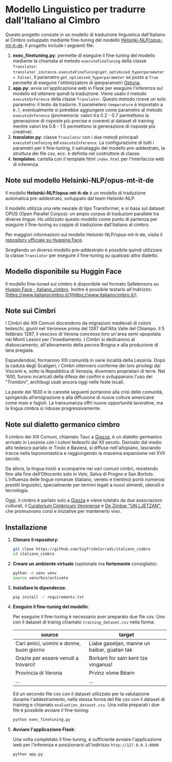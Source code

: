 # Modello Linguistico per tradurre dall'Italiano al Cimbro

Questo progetto consiste in un modello di traduzione linguistica  dall'Italiano al Cimbro sviluppato mediante fine-tuning del modello [Helsinki-NLP/opus-mt-it-de](https://huggingface.co/Helsinki-NLP/opus-mt-en-de). Il progetto include i seguenti file:
1. **exec_finetuning.py**: permette di eseguire il fine-tuning del modello mediante la chiamata al metodo `executeFineTuning` della classe `Translator`: `translator_instance.executeFineTuning(get_optimized_hyperparameter = False)`. Il parametro `get_optimized_hyperparameter` se posto a `True` permette di eseguire l'ottimizzatore di iperparametri [Optuna](https://optuna.org/).
2. **app.py**: avvia un'applicazione web in Flask per eseguire l'inferenza sul modello ed ottenere quindi la traduzione. Viene usato il metodo `executeInference` della classe `Translator`. Questo metodo riceve un solo parametro: il testo da tradurre. Il parametero `temperature` è impostato a `0.7`, eventualmente si potrebbe aggiungere come parametro al metodo `executeInference` (promemoria: valori tra 0.2 - 0.7 permettono la generazione di risposte più precise e coerenti al dataset di training mentre valori tra 0.8 - 1.5 permettono la generazione di risposte più creative).
3. **translator.py**: classe `Translator` con i due metodi principali `executeFineTuning` ed `executeInference`. La configurazione di tutti i parametri per il fine-tuning, il salvataggio del modello pre-addestrato, la struttura dei file csv, ecc. è definita nel costruttore di classe.
4. **templates**: cartella con il template html `index.html` per l'interfaccia web di inferenza.

## Note sul modello Helsinki-NLP/opus-mt-it-de

Il modello **Helsinki-NLP/opus-mt-it-de** è un modello di traduzione automatica pre-addestrato, sviluppato dal team Helsinki-NLP.

Il modello utilizza una rete neurale di tipo Transformer, e si basa sul dataset OPUS (Open Parallel Corpus): un ampio corpus di traduzioni parallele tra diverse lingue. Ho utilizzato questo modello come punto di partenza per eseguire il fine-tuning su coppie di traduzione dall'italiano al cimbro.

Per maggiori informazioni sul modello Helsinki-NLP/opus-mt-it-de, visita il [repository ufficiale su Hugging Face](https://huggingface.co/Helsinki-NLP/opus-mt-it-de).

Scegliendo un diverso modello pre-addestrato è possibile quindi utilizzare la classe `Translator` per eseguire il fine-tuning su qualsiasi altro dialetto.

## Modello disponibile su Huggin Face

Il modello fine-tuned sul cimbro è disponibile nel formato Safetensors su [Huggin Face - italiano_cimbro](https://huggingface.co/sigfrido-corradi/italiano_cimbro).
Inoltre è possibile testarlo all'indirizzo: [https://www.italianocimbro.it/](https://www.italianocimbro.it/).

## Note sui Cimbri

I Cimbri dei XIII Comuni discendono da migrazioni medievali di coloni tedeschi, giunti nel Veronese prima del 1287 dall'Alta Valle del Chiampo. Il 5 febbraio 1287, il vescovo di Verona concesse loro un'area semi-spopolata nei Monti Lessini per l'insediamento. I Cimbri si dedicarono al disboscamento, all'allevamento della pecora Brogna e alla produzione di lana pregiata.

Espandendosi, formarono XIII comunità in varie località della Lessinia. Dopo la caduta degli Scaligeri, i Cimbri ottennero conferme dei loro privilegi dai Visconti e, sotto la Repubblica di Venezia, divennero proprietari di terre. Nel '600, furono incaricati della difesa dei confini e svilupparono l'uso dei "Trombini", archibugi usati ancora oggi nelle feste locali.

La peste del 1630 e le carestie seguenti portarono alla crisi delle comunità, spingendo all’emigrazione e alla diffusione di nuove colture americane come mais e fagioli. La transumanza offrì nuove opportunità lavorative, ma la lingua cimbra si ridusse progressivamente.

## Note sul dialetto germanico cimbro

Il cimbro dei XIII Comuni, chiamato Tauc a [Giazza](https://it.wikipedia.org/wiki/Giazza), è un dialetto germanico arrivato in Lessinia con i coloni tedeschi dal XII secolo. Derivato dal medio alto tedesco parlato in Tirolo e Baviera, si diffuse nell'altopiano, lasciando tracce nella toponomastica e raggiungendo la massima espansione nel XVII secolo.

Da allora, la lingua iniziò a scomparire nei vari comuni cimbri, resistendo fino alla fine dell’Ottocento solo in Velo, Selva di Progno e San Bortolo. L'influenza delle lingue romanze (italiano, veneto e trentino) portò numerosi prestiti linguistici, specialmente per termini legati a nuovi alimenti, utensili e tecnologia.

Oggi, il cimbro è parlato solo a [Giazza](https://it.wikipedia.org/wiki/Giazza) e viene tutelato da due associazioni culturali, il [Curatorium Cimbricum Veronense](https://www.cimbri.it/) e [De Zimbar "UN LJETZAN"](https://www.facebook.com/dezimbarunljetzan), che promuovono corsi e iniziative per mantenerlo vivo.

## Installazione

1. **Clonare il repository**:

    ```bash
    git clone https://github.com/SigfridoCorradi/italiano_cimbro
    cd italiano_cimbro
    ```

2. **Creare un ambiente virtuale** (opzionale ma **fortemente** consigliato):

    ```bash
    python -m venv venv
    source venv/bin/activate
    ```

3. **Installare le dipendenze**:

    ```bash
    pip install -r requirements.txt
    ```

4. **Eseguire il fine-tuning del modello**:

   Per eseguire il fine-tuning è necessario aver preparato due file csv. Uno con il dataset di trainig chiamato `training_dataset.csv` nella forma:

   | source | target |
   |-----------|-----------|
   | Cari amici, uomini e donne, buon giorno    | Liabe gaseljan, manne un baibar, gùatan tak    |
   | Grazie per essere venuti a trovarci!   | Borkant for sain kent tze vinganus!    |
   | Provincia di Verona    | Prvìnz vòme Bèarn    |
   | ...       | ...       |

   Ed un secondo file csv con il dataset utilizzato per la valutazione durante l'addestramento, nella stessa forma del file csv con il dataset di training e chiamato `evaluation_dataset.csv`. Una volta preparati i due file è possibile avviare il fine-tuning:

    ```bash
    python exec_finetuning.py
    ```

6. **Avviare l'applicazione Flask**:

    Una volta completato il fine-tuning, è sufficiente avviare l'applicazione web per l'inferenza e posizionarsi all'indirizzo `http://127.0.0.1:8080`

    ```bash
    python app.py
    ```
   
